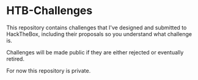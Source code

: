 # HTB-Challenges

This repository contains challenges that I've designed and submitted to HackTheBox, including their proposals so you understand what challenge is.

Challenges will be made public if they are either rejected or eventually retired.

For now this repository is private.
